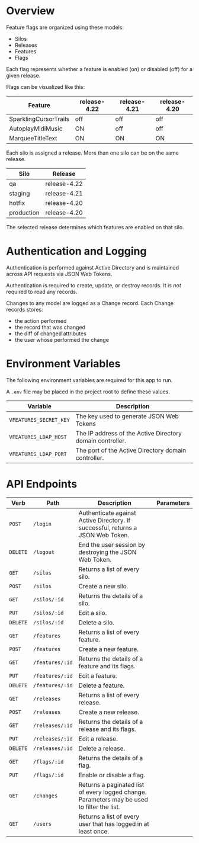 # Overview

Feature flags are organized using these models:
* Silos
* Releases
* Features
* Flags

Each flag represents whether a feature is enabled (on) or disabled (off) for a given release.

Flags can be visualized like this:

Feature  | release-4.22 | release-4.21 | release-4.20
-------- | ------------ | ------------ | ------------
SparklingCursorTrails | off | off | off
AutoplayMidiMusic | ON | off | off
MarqueeTitleText | ON | ON | ON

Each silo is assigned a release. More than one silo can be on the same release.

Silo | Release
---- | -------
qa | release-4.22
staging | release-4.21
hotfix | release-4.20
production | release-4.20

The selected release determines which features are enabled on that silo.

# Authentication and Logging

Authentication is performed against Active Directory and is maintained across API requests via JSON Web Tokens.

Authentication is required to create, update, or destroy records. It is _not_ required to read any records.

Changes to any model are logged as a Change record. Each Change records stores:
* the action performed
* the record that was changed
* the diff of changed attributes
* the user whose performed the change

# Environment Variables

The following environment variables are required for this app to run.

A `.env` file may be placed in the project root to define these values.

Variable | Description
-------- | -----------
`VFEATURES_SECRET_KEY` | The key used to generate JSON Web Tokens
`VFEATURES_LDAP_HOST` | The IP address of the Active Directory domain controller.
`VFEATURES_LDAP_PORT` | The port of the Active Directory domain controller.

# API Endpoints

Verb | Path | Description | Parameters
---- | ---- | ----------- | ----------
`POST`   | `/login`        | Authenticate against Active Directory. If successful, returns a JSON Web Token.
`DELETE` | `/logout`       | End the user session by destroying the JSON Web Token.
`GET`    | `/silos`        | Returns a list of every silo.
`POST`   | `/silos`        | Create a new silo.
`GET`    | `/silos/:id`    | Returns the details of a silo.
`PUT`    | `/silos/:id`    | Edit a silo.
`DELETE` | `/silos/:id`    | Delete a silo.
`GET`    | `/features`     | Returns a list of every feature.
`POST`   | `/features`     | Create a new feature.
`GET`    | `/features/:id` | Returns the details of a feature and its flags.
`PUT`    | `/features/:id` | Edit a feature.
`DELETE` | `/features/:id` | Delete a feature.
`GET`    | `/releases`     | Returns a list of every release.
`POST`   | `/releases`     | Create a new release.
`GET`    | `/releases/:id` | Returns the details of a release and its flags.
`PUT`    | `/releases/:id` | Edit a release.
`DELETE` | `/releases/:id` | Delete a release.
`GET`    | `/flags/:id`    | Returns the details of a flag.
`PUT`    | `/flags/:id`    | Enable or disable a flag.
`GET`    | `/changes`      | Returns a paginated list of every logged change. Parameters may be used to filter the list.
`GET`    | `/users`        | Returns a list of every user that has logged in at least once.
